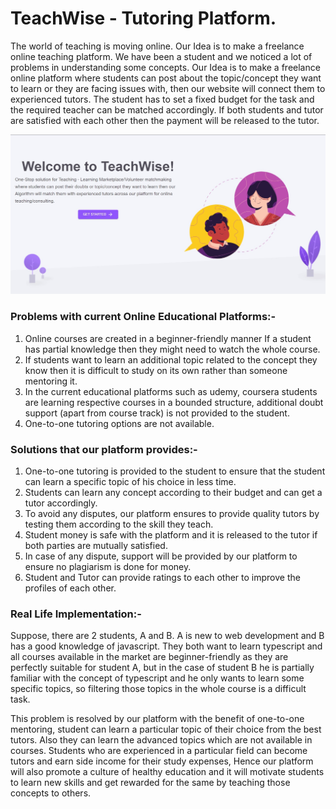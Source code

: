 # TeachWise - Tutoring Platform.

The world of teaching is moving online. Our Idea is to make a freelance online teaching platform. We have been a student and we noticed a lot of problems in understanding some concepts. Our Idea is to make a freelance online platform where students can post about the topic/concept they want to learn or they are facing issues with, then our website will connect them to experienced tutors. The student has to set a fixed budget for the task and the required teacher can be matched accordingly. If both students and tutor are satisfied with each other then the payment will be released to the tutor.

![Banner Teachwise](https://github.com/lovishtater/TeachWise/blob/main/public/images/pages/teachwise_banner.jpg)

### Problems with current Online Educational Platforms:-
1. Online courses are created in a beginner-friendly manner  If a student has partial knowledge then they might need to watch the whole course.
2. If students want to learn an additional topic related to the concept they know then it is difficult to study on its own rather than someone mentoring it.
3. In the current educational platforms such as udemy, coursera students are learning respective courses in a bounded structure, additional doubt support (apart from course track) is not provided to the student.
4. One-to-one tutoring options are not available.

### Solutions that our platform provides:-
1. One-to-one tutoring is provided to the student to ensure that the student can learn a specific topic of his choice in less time.
2. Students can learn any concept according to their budget and can get a tutor accordingly.
3. To avoid any disputes, our platform ensures to provide quality tutors by testing them according to the skill they teach.
4. Student money is safe with the platform and it is released to the tutor if both parties are mutually satisfied.
5. In case of any dispute, support will be provided by our platform to ensure no plagiarism is done for money.
6. Student and Tutor can provide ratings to each other to improve the profiles of each other.


### Real Life Implementation:-
Suppose, there are 2 students, A and B. A is new to web development and B has a good knowledge of javascript. They both want to learn typescript and all courses available in the market are beginner-friendly as they are perfectly suitable for student A, but in the case of student B he is partially familiar with the concept of typescript and he only wants to learn some specific topics, so filtering those topics in the whole course is a difficult task.

This problem is resolved by our platform with the benefit of one-to-one mentoring, student can learn a particular topic of their choice from the best tutors. Also they can learn the advanced topics which are not available in courses. 
Students who are experienced in a particular field can become tutors and earn side income for their study expenses,
Hence our platform will also promote a culture of healthy education and it will motivate students to learn new skills and get rewarded for the same by teaching those concepts to others.
